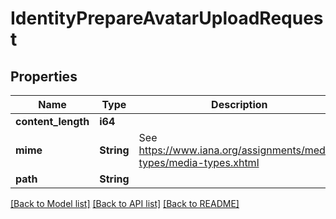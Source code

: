 # IdentityPrepareAvatarUploadRequest

## Properties

Name | Type | Description | Notes
------------ | ------------- | ------------- | -------------
**content_length** | **i64** |  | 
**mime** | **String** | See https://www.iana.org/assignments/media-types/media-types.xhtml | 
**path** | **String** |  | 

[[Back to Model list]](../README.md#documentation-for-models) [[Back to API list]](../README.md#documentation-for-api-endpoints) [[Back to README]](../README.md)


